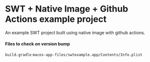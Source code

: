 # SWT + Native Image + Github Actions example project

An example SWT project built using native image with github actions.

#### Files to check on version bump

`build.gradle`
`macos-app-files/swtexample.app/Contents/Info.plist`